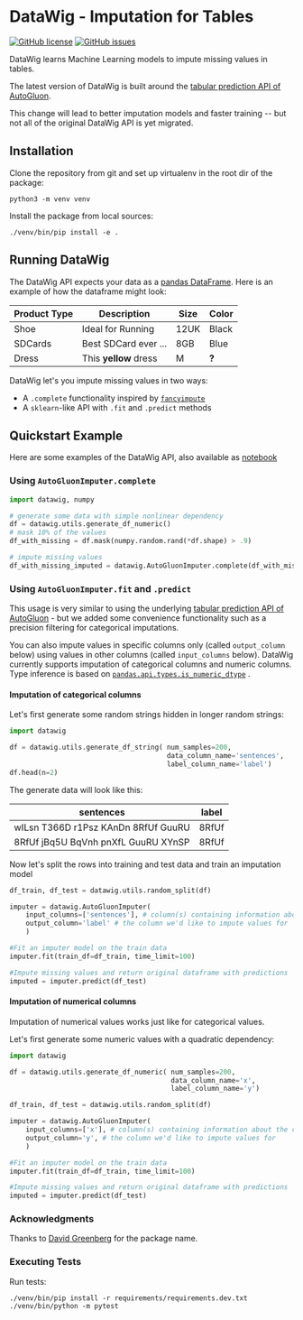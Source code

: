 DataWig - Imputation for Tables
================================

[![GitHub license](https://img.shields.io/github/license/awslabs/datawig.svg)](https://github.com/awslabs/datawig/blob/master/LICENSE)
[![GitHub issues](https://img.shields.io/github/issues/awslabs/datawig.svg)](https://github.com/awslabs/datawig/issues)

DataWig learns Machine Learning models to impute missing values in tables.

The latest version of DataWig is built around the [tabular prediction API of AutoGluon](https://auto.gluon.ai/stable/tutorials/tabular_prediction/index.html).

This change will lead to better imputation models and faster training -- but not all of the original DataWig API is yet migrated.

## Installation

Clone the repository from git and set up virtualenv in the root dir of the package:

```
python3 -m venv venv
```

Install the package from local sources:

```
./venv/bin/pip install -e .
```

## Running DataWig
The DataWig API expects your data as a [pandas DataFrame](https://pandas.pydata.org/pandas-docs/stable/generated/pandas.DataFrame.html). Here is an example of how the dataframe might look:

|Product Type | Description           | Size | Color |
|-------------|-----------------------|------|-------|
|   Shoe      | Ideal for Running     | 12UK | Black |
| SDCards     | Best SDCard ever ...  | 8GB  | Blue  |
| Dress       | This **yellow** dress | M    | **?** |

DataWig let's you impute missing values in two ways:
  * A `.complete` functionality inspired by [`fancyimpute`](https://github.com/iskandr/fancyimpute)
  * A `sklearn`-like API with `.fit` and `.predict` methods

## Quickstart Example

Here are some examples of the DataWig API, also available as [notebook](datawig-examples.ipynb)

### Using `AutoGluonImputer.complete`

```python
import datawig, numpy

# generate some data with simple nonlinear dependency
df = datawig.utils.generate_df_numeric()
# mask 10% of the values
df_with_missing = df.mask(numpy.random.rand(*df.shape) > .9)

# impute missing values
df_with_missing_imputed = datawig.AutoGluonImputer.complete(df_with_missing)

```

### Using `AutoGluonImputer.fit` and `.predict`

This usage is very similar to using the underlying [tabular prediction API of AutoGluon](https://auto.gluon.ai/stable/tutorials/tabular_prediction/index.html) - but we added some convenience functionality such as a precision filtering for categorical imputations.  

You can also impute values in specific columns only (called `output_column` below) using values in other columns (called `input_columns` below). DataWig currently supports imputation of categorical columns and numeric columns. Type inference is based on [``pandas.api.types.is_numeric_dtype``](https://pandas.pydata.org/pandas-docs/stable/reference/api/pandas.api.types.is_numeric_dtype.html) .

#### Imputation of categorical columns

Let's first generate some random strings hidden in longer random strings:

```python
import datawig

df = datawig.utils.generate_df_string( num_samples=200,
                                       data_column_name='sentences',
                                       label_column_name='label')
df.head(n=2)
```

The generate data will look like this:

|sentences	|label|
|---------|-------|
|	wILsn T366D r1Psz KAnDn 8RfUf GuuRU	|8RfUf|
|	8RfUf jBq5U BqVnh pnXfL GuuRU XYnSP	|8RfUf|

Now let's split the rows into training and test data and train an imputation model

```python
df_train, df_test = datawig.utils.random_split(df)

imputer = datawig.AutoGluonImputer(
    input_columns=['sentences'], # column(s) containing information about the column we want to impute
    output_column='label' # the column we'd like to impute values for
    )

#Fit an imputer model on the train data
imputer.fit(train_df=df_train, time_limit=100)

#Impute missing values and return original dataframe with predictions
imputed = imputer.predict(df_test)
```

#### Imputation of numerical columns

Imputation of numerical values works just like for categorical values.

Let's first generate some numeric values with a quadratic dependency:

```python
import datawig

df = datawig.utils.generate_df_numeric( num_samples=200,
                                        data_column_name='x',
                                        label_column_name='y')      

df_train, df_test = datawig.utils.random_split(df)

imputer = datawig.AutoGluonImputer(
    input_columns=['x'], # column(s) containing information about the column we want to impute
    output_column='y', # the column we'd like to impute values for
    )

#Fit an imputer model on the train data
imputer.fit(train_df=df_train, time_limit=100)

#Impute missing values and return original dataframe with predictions
imputed = imputer.predict(df_test)
```


### Acknowledgments
Thanks to [David Greenberg](https://github.com/dgreenberg) for the package name.


### Executing Tests

Run tests:

```
./venv/bin/pip install -r requirements/requirements.dev.txt
./venv/bin/python -m pytest
```

